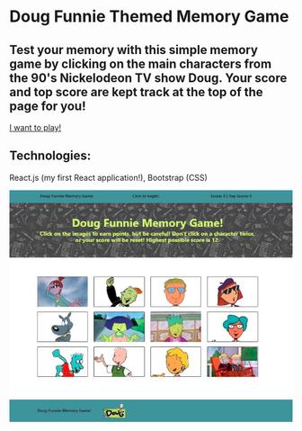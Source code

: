 # Doug Funnie Themed Memory Game

## Test your memory with this simple memory game by clicking on the main characters from the 90's Nickelodeon TV show Doug. Your score and top score are kept track at the top of the page for you!

[I want to play!](https://amfirebaugh.github.io/ClickyGame/)

## Technologies:

React.js (my first React application!), Bootstrap (CSS)

![Screen Shot of Game](./screenshot.JPG)
